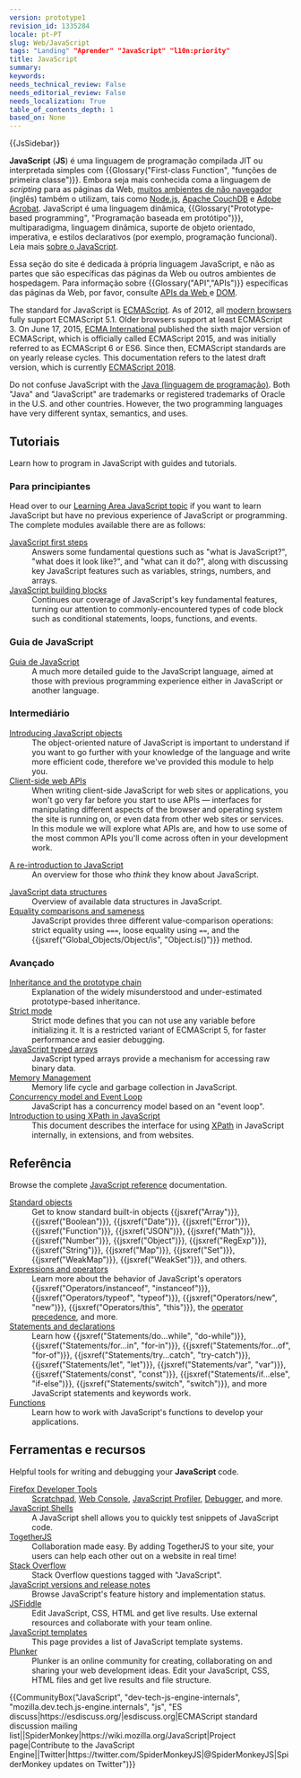 ```yaml
---
version: prototype1
revision_id: 1335284
locale: pt-PT
slug: Web/JavaScript
tags: "Landing" "Aprender" "JavaScript" "l10n:priority"
title: JavaScript
summary: 
keywords: 
needs_technical_review: False
needs_editorial_review: False
needs_localization: True
table_of_contents_depth: 1
based_on: None
---
```

<div>{{JsSidebar}}</div>

<div>
<p class="summary"><strong>JavaScript</strong> (<strong>JS</strong>) é uma linguagem de programação compilada JIT ou interpretada simples com {{Glossary("First-class Function", "funções de primeira classe")}}. Embora seja mais conhecida coma a linguagem de <em>scripting</em> para as páginas da Web, <a class="external" href="https://en.wikipedia.org/wiki/JavaScript#Uses_outside_Web_pages">muitos ambientes de não navegador</a> (inglês) também o utilizam, tais como <a class="external" href="/en-US/docs/Glossary/Node.js">Node.js</a>, <a href="https://couchdb.apache.org/">Apache CouchDB</a> e <a href="http://www.adobe.com/devnet/acrobat/javascript.html">Adobe Acrobat</a>. JavaScript é uma linguagem dinâmica, {{Glossary("Prototype-based programming", "Programação baseada em protótipo")}}, multiparadigma, linguagem dinâmica, suporte de objeto orientado, imperativa, e estilos declarativos (por exemplo, programação funcional). Leia mais <a href="/pt-PT/docs/Web/JavaScript/Sobre_JavaScript">sobre o JavaScript</a>.</p>

<p>Essa seção do site é dedicada à própria linguagem JavaScript, e não as partes que são específicas das páginas da Web ou outros ambientes de hospedagem. Para informação sobre {{Glossary("API","APIs")}} específicas das páginas da Web, por favor, consulte&nbsp;<a href="/pt-PT/docs/Web/API">APIs da Web </a>e <a href="/pt-PT/docs/DOM/DOM_Reference" title="https://developer.mozilla.org/en/DOM">DOM</a>.</p>

<p>The standard for JavaScript is <a href="/en-US/docs/Web/JavaScript/Language_Resources">ECMAScript</a>. As of 2012, all <a href="https://kangax.github.io/compat-table/es5/">modern browsers</a> fully support ECMAScript 5.1. Older browsers support at least ECMAScript 3. On June 17, 2015, <a href="https://www.ecma-international.org">ECMA International</a> published the sixth major version of ECMAScript, which is officially called ECMAScript 2015, and was initially referred to as ECMAScript 6 or ES6. Since then, ECMAScript standards are on yearly release cycles. This documentation refers to the latest draft version, which is currently <a href="https://tc39.github.io/ecma262/">ECMAScript 2018</a>.</p>

<p>Do not confuse JavaScript with the <a href="https://pt.wikipedia.org/wiki/Java_(linguagem_de_programa%C3%A7%C3%A3o)">Java (linguagem de programação)</a>. Both "Java" and "JavaScript" are trademarks or registered trademarks of Oracle in the U.S. and other countries. However, the two programming languages have very different syntax, semantics, and uses.</p>

<div class="column-container">
<div class="column-half">
<h2 id="Tutorials">Tutoriais</h2>

<p>Learn how to program in JavaScript with guides and tutorials.</p>

<h3 id="For_complete_beginners">Para principiantes</h3>

<p>Head over to our <a href="/en-US/docs/Learn/JavaScript">Learning Area JavaScript topic</a> if you want to learn JavaScript but have no previous experience of JavaScript or programming. The complete modules available there are as follows:</p>

<dl>
 <dt><a href="/en-US/docs/Learn/JavaScript/First_steps">JavaScript first steps</a></dt>
 <dd>Answers some fundamental questions such as "what is JavaScript?", "what does it look like?", and "what can it do?", along with discussing key JavaScript features such as variables, strings, numbers, and arrays.</dd>
 <dt><a href="/en-US/docs/Learn/JavaScript/Building_blocks">JavaScript building blocks</a></dt>
 <dd>Continues our coverage of JavaScript's key fundamental features, turning our attention to commonly-encountered types of code block such as conditional statements, loops, functions, and events.</dd>
</dl>

<h3 id="JavaScript_guide">Guia de JavaScript</h3>

<dl>
 <dt><a href="/pt-PT/docs/Web/JavaScript/Guia">Guia de JavaScript</a></dt>
 <dd>A much more detailed guide to the JavaScript language, aimed at those with previous programming experience either in JavaScript or another language.</dd>
</dl>

<h3 id="Intermediate">Intermediário</h3>

<dl>
 <dt><a href="/en-US/docs/Learn/JavaScript/Objects">Introducing JavaScript objects</a></dt>
 <dd>The object-oriented nature of JavaScript is important to understand if you want to go further with your knowledge of the language and write more efficient code, therefore we've provided this module to help you.</dd>
 <dt><a href="/en-US/docs/Learn/JavaScript/Client-side_web_APIs">Client-side web APIs</a></dt>
 <dd>When writing client-side JavaScript for web sites or applications, you won't go very far before you start to use APIs — interfaces for manipulating different aspects of the browser and operating system the site is running on, or even data from other web sites or services. In this module we will explore what APIs are, and how to use some of the most common APIs you'll come across often in your development work.</dd>
</dl>

<dl>
 <dt><a href="https://developer.mozilla.org/en-US/docs/Web/JavaScript/A_re-introduction_to_JavaScript">A re-introduction to JavaScript</a></dt>
 <dd>An overview for those who <em>think</em> they know about JavaScript.</dd>
</dl>

<dl>
 <dt><a href="https://developer.mozilla.org/en-US/docs/Web/JavaScript/Data_structures">JavaScript data structures</a></dt>
 <dd>Overview of available data structures in JavaScript.</dd>
 <dt><a href="/en-US/docs/Web/JavaScript/Equality_comparisons_and_sameness">Equality comparisons and sameness</a></dt>
 <dd>JavaScript provides three different value-comparison operations: strict equality using <code>===</code>, loose equality using <code>==</code>, and the {{jsxref("Global_Objects/Object/is", "Object.is()")}} method.</dd>
</dl>

<h3 id="Advanced">Avançado</h3>

<dl>
 <dt><a href="/en-US/docs/Web/JavaScript/Inheritance_and_the_prototype_chain">Inheritance and the prototype chain</a></dt>
 <dd>Explanation of the widely misunderstood and under-estimated prototype-based inheritance.</dd>
 <dt><a href="/en-US/docs/Web/JavaScript/Reference/Strict_mode">Strict mode</a></dt>
 <dd>Strict mode defines that you can not use any variable before initializing it. It is a restricted variant of ECMAScript 5, for faster performance and easier debugging.</dd>
 <dt><a href="https://developer.mozilla.org/en-US/docs/Web/JavaScript/Typed_arrays">JavaScript typed arrays</a></dt>
 <dd>JavaScript typed arrays provide a mechanism for accessing raw binary data.</dd>
 <dt><a href="https://developer.mozilla.org/en-US/docs/Web/JavaScript/Memory_Management">Memory Management</a></dt>
 <dd>Memory life cycle and garbage collection in JavaScript.</dd>
 <dt><a href="/en-US/docs/Web/JavaScript/EventLoop">Concurrency model and Event Loop</a></dt>
 <dd>JavaScript has a concurrency model based on an "event loop".</dd>
 <dt><a href="/en-US/docs/Web/JavaScript/Introduction_to_using_XPath_in_JavaScript">Introduction to using XPath in JavaScript</a></dt>
 <dd>This document describes the interface for using <a href="/en-US/docs/XPath" title="en/XPath">XPath</a> in JavaScript internally, in extensions, and from websites.</dd>
</dl>
</div>

<div class="column-half">
<h2 id="Reference">Referência</h2>

<p>Browse the complete <a href="/en-US/docs/Web/JavaScript/Reference">JavaScript reference</a> documentation.</p>

<dl>
 <dt><a href="/en-US/docs/Web/JavaScript/Reference/Global_Objects">Standard objects</a></dt>
 <dd>Get to know standard built-in objects {{jsxref("Array")}}, {{jsxref("Boolean")}}, {{jsxref("Date")}}, {{jsxref("Error")}}, {{jsxref("Function")}}, {{jsxref("JSON")}}, {{jsxref("Math")}}, {{jsxref("Number")}}, {{jsxref("Object")}}, {{jsxref("RegExp")}}, {{jsxref("String")}}, {{jsxref("Map")}}, {{jsxref("Set")}}, {{jsxref("WeakMap")}}, {{jsxref("WeakSet")}}, and others.</dd>
 <dt><a href="/en-US/docs/Web/JavaScript/Reference/Operators">Expressions and operators</a></dt>
 <dd>Learn more about the behavior of JavaScript's operators {{jsxref("Operators/instanceof", "instanceof")}}, {{jsxref("Operators/typeof", "typeof")}}, {{jsxref("Operators/new", "new")}}, {{jsxref("Operators/this", "this")}}, the <a href="/en-US/docs/Web/JavaScript/Reference/Operators/Operator_Precedence">operator precedence</a>, and more.</dd>
 <dt><a href="/en-US/docs/Web/JavaScript/Reference/Statements">Statements and declarations</a></dt>
 <dd>Learn how {{jsxref("Statements/do...while", "do-while")}}, {{jsxref("Statements/for...in", "for-in")}}, {{jsxref("Statements/for...of", "for-of")}}, {{jsxref("Statements/try...catch", "try-catch")}}, {{jsxref("Statements/let", "let")}}, {{jsxref("Statements/var", "var")}}, {{jsxref("Statements/const", "const")}}, {{jsxref("Statements/if...else", "if-else")}}, {{jsxref("Statements/switch", "switch")}}, and more JavaScript statements and keywords work.</dd>
 <dt><a href="/en-US/docs/Web/JavaScript/Reference/Functions">Functions</a></dt>
 <dd>Learn how to work with JavaScript's functions to develop your applications.</dd>
</dl>

<h2 id="Tools_resources">Ferramentas e recursos</h2>

<p>Helpful tools for writing and debugging your <strong>JavaScript </strong>code.</p>

<dl>
 <dt><a href="/en-US/docs/Tools">Firefox Developer Tools</a></dt>
 <dd><a href="/en-US/docs/Tools/Scratchpad">Scratchpad</a>, <a href="/en-US/docs/Tools/Web_Console">Web Console</a>, <a href="/en-US/docs/Tools/Profiler">JavaScript Profiler</a>, <a href="/en-US/docs/Tools/Debugger">Debugger</a>, and more.</dd>
 <dt><a href="/en-US/docs/Web/JavaScript/Shells">JavaScript Shells</a></dt>
 <dd>A JavaScript shell allows you to quickly test snippets of JavaScript code.</dd>
 <dt><a href="https://togetherjs.com/">TogetherJS</a></dt>
 <dd>Collaboration made easy. By adding TogetherJS to your site, your users can help each other out on a website in real time!</dd>
 <dt><a href="https://stackoverflow.com/questions/tagged/javascript">Stack Overflow</a></dt>
 <dd>Stack Overflow questions tagged with "JavaScript".</dd>
 <dt><a href="/en-US/docs/Web/JavaScript/New_in_JavaScript">JavaScript versions and release notes</a></dt>
 <dd>Browse JavaScript's feature history and implementation status.</dd>
 <dt><a href="https://jsfiddle.net/">JSFiddle</a></dt>
 <dd>Edit JavaScript, CSS, HTML and get live results. Use external resources and collaborate with your team online.</dd>
 <dt><a href="/en-US/docs/Web/JavaScript/JavaScript_templates">JavaScript templates</a></dt>
 <dd>This page provides a list of JavaScript template systems.</dd>
 <dt><a href="https://plnkr.co/">Plunker</a></dt>
 <dd>Plunker is an online community for creating, collaborating on and sharing your web development ideas. Edit your JavaScript, CSS, HTML files and get live results and file structure.</dd>
</dl>
</div>
</div>

<p>{{CommunityBox("JavaScript", "dev-tech-js-engine-internals", "mozilla.dev.tech.js-engine.internals", "js", "ES discuss|https://esdiscuss.org/|esdiscuss.org|ECMAScript standard discussion mailing list||SpiderMonkey|https://wiki.mozilla.org/JavaScript|Project page|Contribute to the JavaScript Engine||Twitter|https://twitter.com/SpiderMonkeyJS|@SpiderMonkeyJS|SpiderMonkey updates on Twitter")}}</p>
</div>

